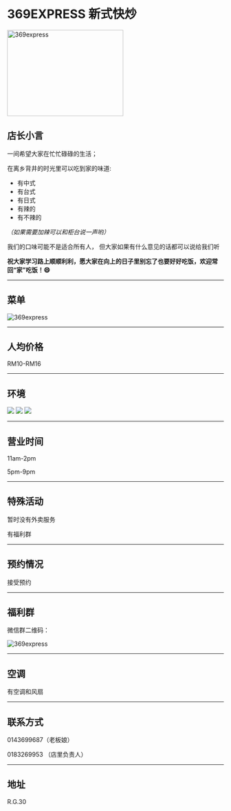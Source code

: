 # 369EXPRESS 新式快炒

<img src="https://img.xmummap.com/G_369express_logo.webp" width="270" height="200" alt="369express">

## 店长小言

一间希望大家在忙忙碌碌的生活；

在离乡背井的时光里可以吃到家的味道:

- 有中式
- 有台式
- 有日式
- 有辣的
- 有不辣的

_（如果需要加辣可以和柜台说一声哟）_

我们的口味可能不是适合所有人， 但大家如果有什么意见的话都可以说给我们听

**祝大家学习路上顺顺利利，愿大家在向上的日子里别忘了也要好好吃饭，欢迎常回“家”吃饭！:smile:**

---

## 菜单

<img src="https://img.xmummap.com/G_369express_menu.webp" alt="369express">

---

## 人均价格

RM10-RM16

---

## 环境

<div class="image-slide">
  <img src="https://img.xmummap.com/G_369express_surd%20%281%29.webp" />
  <img src="https://img.xmummap.com/G_369express_surd%20%282%29.webp" />
  <img src="https://img.xmummap.com/G_369express_surd%20%283%29.webp" />

</div>

---

## 营业时间

11am-2pm

5pm-9pm

---

## 特殊活动

暂时没有外卖服务

有福利群

---

## 预约情况

接受预约

---

## 福利群

微信群二维码：

<img src="https://img.xmummap.com/G_369express_wechatcode.webp" alt="369express">

---

## 空调

有空调和风扇

---

## 联系方式

0143699687（老板娘）

0183269953 （店里负责人）

---

## 地址

R.G.30
